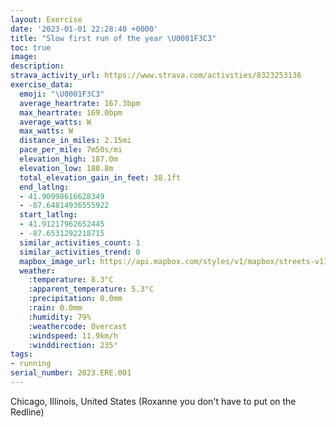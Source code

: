 ```yaml
---
layout: Exercise
date: '2023-01-01 22:28:40 +0000'
title: "Slow first run of the year \U0001F3C3"
toc: true
image:
description:
strava_activity_url: https://www.strava.com/activities/8323253136
exercise_data:
  emoji: "\U0001F3C3"
  average_heartrate: 167.3bpm
  max_heartrate: 169.0bpm
  average_watts: W
  max_watts: W
  distance_in_miles: 2.15mi
  pace_per_mile: 7m50s/mi
  elevation_high: 187.0m
  elevation_low: 180.8m
  total_elevation_gain_in_feet: 38.1ft
  end_latlng:
  - 41.90998616628349
  - -87.64814936555922
  start_latlng:
  - 41.91217962652445
  - -87.6531292218715
  similar_activities_count: 1
  similar_activities_trend: 0
  mapbox_image_url: https://api.mapbox.com/styles/v1/mapbox/streets-v11/static/path-5+787af2-1.0(m%7Bx~F~k~uOF%7DABK%60%40q%40b%40cANQr%40m%40T%5BbAwBf%40u%40hAmBJK%5CGFGNc%40hAuBbC_ExDaG%5Es%40%5Ea%40%60%40u%40VW%60AeBf%40s%40P%5BBKEAa%40%3Fo%40Cu%40%40i%40AkCHiB%3F_HH%5B%40KD%3FzDBhAF%5EPTLHTFrAEHCVWJUD_%40CkCCa%40ISKMWOk%40C_%40%40_%40HQLIRG%5CC~ABzAR%60%40LJTDxACRMLMFQF%5D%40YEyBAYIYMQQIICoA%40%5BHIHKRGV%3FzCBd%40DLLRNJJ%40%60AAd%40EPONSFw%40A%7DAG_AKWKMUKQEs%40%40%5DBQJKRGVC%60%40AhBBt%40N%60%40PNPFpACPCXWLWDUDaABIHLDl%40JPp%40%5EdAt%40j%40h%40HL%40FCFoAdB%7BBpD),pin-s-s+e5b22e(-87.65136,41.91175),pin-s-f+89ae00(-87.64697999999997,41.90918000000001)/auto/800x800?access_token=pk.eyJ1Ijoiam9zaGJlY2ttYW4iLCJhIjoiY205eWR2aDd1MWZ6djJrbXc4a3M0bWZleiJ9.XiG9OWkNcZk2QzjJbxLB4A
  weather:
    :temperature: 8.3°C
    :apparent_temperature: 5.3°C
    :precipitation: 0.0mm
    :rain: 0.0mm
    :humidity: 79%
    :weathercode: Overcast
    :windspeed: 11.9km/h
    :winddirection: 235°
tags:
- running
serial_number: 2023.ERE.001
---
```

Chicago, Illinois, United States (Roxanne you don't have to put on the Redline)
